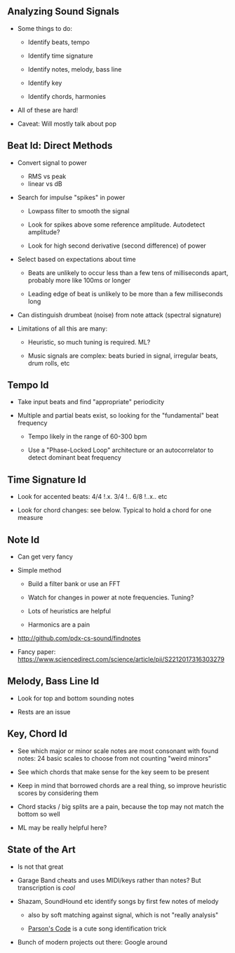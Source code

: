 ## Analyzing Sound Signals

* Some things to do:

  * Identify beats, tempo
  
  * Identify time signature

  * Identify notes, melody, bass line
  
  * Identify key

  * Identify chords, harmonies

* All of these are hard!

* Caveat: Will mostly talk about pop

## Beat Id: Direct Methods

* Convert signal to power
  * RMS vs peak
  * linear vs dB

* Search for impulse "spikes" in power

  * Lowpass filter to smooth the signal

  * Look for spikes above some reference
    amplitude. Autodetect amplitude?

  * Look for high second derivative (second difference) of
    power

* Select based on expectations about time

  * Beats are unlikely to occur less than a few tens of
    milliseconds apart, probably more like 100ms or longer

  * Leading edge of beat is unlikely to be more than a few
    milliseconds long
    
* Can distinguish drumbeat (noise) from note attack
  (spectral signature)

* Limitations of all this are many:

  * Heuristic, so much tuning is required. ML?
  
  * Music signals are complex: beats buried in signal,
    irregular beats, drum rolls, etc

## Tempo Id

* Take input beats and find "appropriate" periodicity

* Multiple and partial beats exist, so looking for the
  "fundamental" beat frequency
  
  * Tempo likely in the range of 60-300 bpm

  * Use a "Phase-Locked Loop" architecture or an
    autocorrelator to detect dominant beat frequency

## Time Signature Id

* Look for accented beats: 4/4 !.x. 3/4 !.. 6/8 !..x.. etc

* Look for chord changes: see below. Typical to hold a chord
  for one measure

## Note Id

* Can get very fancy

* Simple method

  * Build a filter bank or use an FFT
  
  * Watch for changes in power at note frequencies. Tuning?
  
  * Lots of heuristics are helpful

  * Harmonics are a pain
  
* <http://github.com/pdx-cs-sound/findnotes>
  
* Fancy paper: <https://www.sciencedirect.com/science/article/pii/S2212017316303279>
  
## Melody, Bass Line Id

* Look for top and bottom sounding notes

* Rests are an issue

## Key, Chord Id

* See which major or minor scale notes are most consonant
  with found notes: 24 basic scales to choose from not
  counting "weird minors"
  
* See which chords that make sense for the key seem to be
  present

* Keep in mind that borrowed chords are a real thing, so
  improve heuristic scores by considering them

* Chord stacks / big splits are a pain, because the top may
  not match the bottom so well

* ML may be really helpful here?

## State of the Art

* Is not that great

* Garage Band cheats and uses MIDI/keys rather than notes?
  But transcription is *cool*

* Shazam, SoundHound etc identify songs by first few notes
  of melody

  * also by soft matching against signal, which is not
    "really analysis"

  * [Parson's Code](https://en.wikipedia.org/wiki/Parsons_code)
    is a cute song identification trick

* Bunch of modern projects out there: Google around
